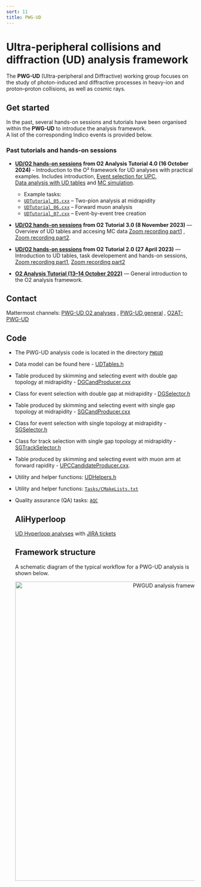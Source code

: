 ```yaml
---
sort: 11
title: PWG-UD
---
```


# Ultra-peripheral collisions and diffraction (UD) analysis framework
The **PWG-UD** (Ultra-peripheral and Diffractive) working group focuses on the study of photon-induced and diffractive processes in heavy-ion and proton–proton collisions, as well as cosmic rays.  

## Get started

In the past, several hands-on sessions and tutorials have been organised within the **PWG-UD** to introduce the analysis framework.  
A list of the corresponding Indico events is provided below.

### Past tutorials and hands-on sessions

- **[UD/O2 hands-on sessions](https://indico.cern.ch/event/1425820/timetable/#b-571496-pwg-ud-ultra-peripher) from O2 Analysis Tutorial 4.0 (16 October 2024)** - Introduction to the O² framework for UD analyses with practical examples. Includes introduction, [Event selection for UPC](https://indico.cern.ch/event/1425820/contributions/6176711/attachments/2948608/5189086/0-ud-firstpart.mp4),  
  [Data analysis with UD tables](https://indico.cern.ch/event/1425820/contributions/6176712/attachments/2948661/5189090/0-ud-anisa.mp4) and [MC simulation](https://indico.cern.ch/event/1425820/contributions/6176715/attachments/2948620/5189095/0-ud-simone.mp4).
  - Example tasks:  
  - [`UDTutorial_05.cxx`](https://github.com/AliceO2Group/O2Physics/blob/master/Tutorials/PWGUD/UDTutorial_05.cxx) – Two-pion analysis at midrapidity  
  - [`UDTutorial_06.cxx`](https://github.com/AliceO2Group/O2Physics/blob/master/Tutorials/PWGUD/UDTutorial_06.cxx) – Forward muon analysis  
  - [`UDTutorial_07.cxx`](https://github.com/AliceO2Group/O2Physics/blob/master/Tutorials/PWGUD/UDTutorial_07.cxx) – Event-by-event tree creation

  
- **[UD/O2 hands-on sessions](https://indico.cern.ch/event/1326201/timetable/#b-528201-pwg-ud-ultra-peripher) from O2 Tutorial 3.0 (8 November 2023)** — Overview of UD tables and accesing MC data [Zoom recording part1](https://indico.cern.ch/event/1326201/contributions/5663204/attachments/2748184/4783585/ud1.mp4) ,  [Zoom recording part2](https://indico.cern.ch/event/1326201/contributions/5663204/attachments/2748184/4783622/ud2.mp4).

- **[UD/O2 hands-on sessions](https://indico.cern.ch/event/1267433/timetable/#b-508750-parallel-hands-on-pwg) from O2 Tutorial 2.0 (27 April 2023)** — Introduction to UD tables, task developement and hands-on sessions, [Zoom recording part1](https://indico.cern.ch/event/1267433/sessions/490459/attachments/2636549/4565155/ud-piece1.mp4), [Zoom recording part2](https://indico.cern.ch/event/1267433/sessions/490459/attachments/2636549/4565156/ud2.mp4)

- **[O2 Analysis Tutorial (13–14 October 2022)](https://indico.cern.ch/event/1200252/](https://indico.cern.ch/event/1200252/timetable/#20221013.detailed))** — General introduction to the O2 analysis framework.


## Contact
Mattermost channels: [PWG-UD O2 analyses](https://mattermost.web.cern.ch/alice/channels/pwg-ud-o2-analyses) , [PWG-UD general](https://mattermost.web.cern.ch/alice/channels/pwg-ud) , [O2AT-PWG-UD](https://mattermost.web.cern.ch/alice/channels/o2at-pwg-ud)

## Code

- The PWG-UD analysis code is located in the directory
[`PWGUD`](https://github.com/AliceO2Group/O2Physics/tree/master/PWGUD) 
- Data model can be found here - [UDTables.h](https://github.com/AliceO2Group/O2Physics/blob/master/PWGUD/DataModel/UDTables.h)
- Table produced by skimming and selecting event with double gap topology at midrapidity - [DGCandProducer.cxx](https://github.com/AliceO2Group/O2Physics/blob/master/PWGUD/TableProducer/DGCandProducer.cxx)
- Class for event selection with double gap at midrapidity - [DGSelector.h](https://github.com/AliceO2Group/O2Physics/blob/master/PWGUD/Core/DGSelector.h)
- Table produced by skimming and selecting event with single gap topology at midrapidity - [SGCandProducer.cxx](https://github.com/AliceO2Group/O2Physics/blob/master/PWGUD/TableProducer/SGCandProducer.cxx)
- Class for event selection with single topology at midrapidity - [SGSelector.h](https://github.com/AliceO2Group/O2Physics/blob/master/PWGUD/Core/SGSelector.h)
- Class for track selection with single gap topology at midrapidity - [SGTrackSelector.h](https://github.com/AliceO2Group/O2Physics/blob/master/PWGUD/Core/SGTrackSelector.h)
- Table produced by skimming and selecting event with muon arm at forward rapidity - [UPCCandidateProducer.cxx](https://github.com/AliceO2Group/O2Physics/blob/master/PWGUD/TableProducer/UPCCandidateProducer.cxx).
- Utility and helper functions:  [UDHelpers.h](https://github.com/AliceO2Group/O2Physics/blob/master/PWGUD/Core/UDHelpers.h)
- Utility and helper functions:  [`Tasks/CMakeLists.txt`](https://github.com/AliceO2Group/O2Physics/blob/master/PWGUD/Tasks/CMakeLists.txt)
- Quality assurance (QA) tasks:  [`AQC`](https://github.com/AliceO2Group/O2Physics/tree/master/PWGUD/AQC) 


  ## AliHyperloop

  [UD Hyperloop analyses](https://alimonitor.cern.ch/hyperloop/all-analyses) with [JIRA tickets](https://its.cern.ch/jira/projects/PWGUD/issues/PWGUD-11?filter=allopenissues)

  ## Framework structure
  A schematic diagram of the typical workflow for a PWG-UD analysis is shown below.
  <div align="center"> <img src="../images/UD-Analysis-frameork_v2.png" width="800px" alt="PWGUD analysis framework"> </div>
